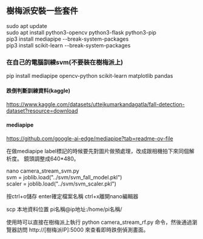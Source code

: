 ## 樹梅派安裝一些套件
sudo apt update  
sudo apt install python3-opencv python3-flask python3-pip  
pip3 install mediapipe --break-system-packages  
pip3 install scikit-learn --break-system-packages  
  
  
### 在自己的電腦訓練svm(不要裝在樹梅派上)
pip install mediapipe opencv-python scikit-learn matplotlib pandas  
  
#### 跌倒判斷訓練資料(kaggle)  
https://www.kaggle.com/datasets/uttejkumarkandagatla/fall-detection-dataset?resource=download  

#### mediapipe
https://github.com/google-ai-edge/mediapipe?tab=readme-ov-file

在做mediapipe label標記的時候要先對圖片做預處理，改成跟相機拍下來同個解析度。
鏡頭調整成640*480。

nano camera_stream_svm.py  
svm = joblib.load("../svm/svm_fall_model.pkl")    
scaler = joblib.load("../svm/svm_scaler.pkl")  

按ctrl+o儲存 enter確定檔案名稱 ctrl+x離開nano編輯器

scp 本地資料位置 pi名稱@ip地址:/home/pi名稱/



使用時可以直接在樹梅派上執行 python camera_stream_rf.py 命令，然後通過瀏覽器訪問 http://[樹梅派IP]:5000 來查看即時跌倒偵測畫面。